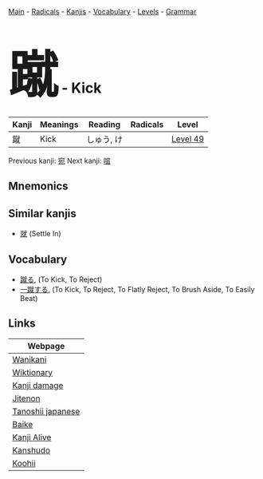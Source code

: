 <style> bigfont {font-size: 100px}</style>
[Main](../index.md) -
[Radicals](../radicals.md) -
[Kanjis](../kanjis.md) -
[Vocabulary](../vocabulary.md) -
[Levels](../levels.md) -
[Grammar](../grammar.md)
# <bigfont> 蹴</bigfont> - Kick 

| Kanji | Meanings | Reading | Radicals | Level |
| --- | --- | --- | --- | --- |
| 蹴 | Kick | しゅう, け |  | [Level 49](../levels/wk_level49.md) |

Previous kanji: [宛](宛.md) Next kanji: [喧](喧.md) 

## Mnemonics
 


## Similar kanjis
 * [就](就.md) (Settle In)


## Vocabulary
 * [蹴る](../vocabulary/蹴.md), (To Kick, To Reject)
* [一蹴する](../vocabulary/蹴.md), (To Kick, To Reject, To Flatly Reject, To Brush Aside, To Easily Beat)



## Links 

| Webpage |
| --- |
| [Wanikani          ](https://www.wanikani.com/kanji/蹴) |
| [Wiktionary        ](https://en.wiktionary.org/wiki/蹴) |
| [Kanji damage      ](http://www.kanjidamage.com/kanji/search?utf8=✓&q=蹴) |
| [Jitenon           ](https://jitenon.com/kanji/蹴) |
| [Tanoshii japanese ](https://www.tanoshiijapanese.com/dictionary/kanji.cfm?k=蹴) |
| [Baike             ](https://baike.baidu.com/item/蹴) |
| [Kanji Alive       ](https://app.kanjialive.com/蹴) |
| [Kanshudo          ](https://www.kanshudo.com/searchmn?q=蹴) |
| [Koohii            ](https://kanji.koohii.com/study/kanji/蹴) |
